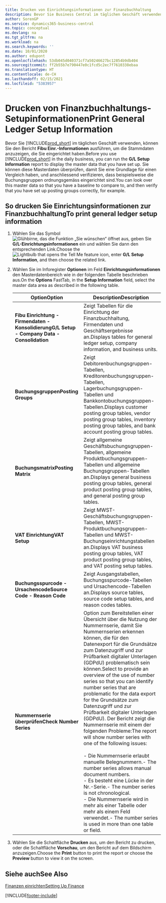 ```yaml
---
title: Drucken von Einrichtungsinformationen zur Finanzbuchhaltung
description: Bevor Sie Business Central im täglichen Geschäft verwenden können, können Sie Finanzbuchhaltungseinrichtungs-Informationen ausführen, um die Stammdaten anzuzeigen, die Sie eingerichtet haben.
author: SorenGP
ms.service: dynamics365-business-central
ms.topic: conceptual
ms.devlang: na
ms.tgt_pltfrm: na
ms.workload: na
ms.search.keywords: ''
ms.date: 10/01/2020
ms.author: edupont
ms.openlocfilehash: 53db045d040371cf7a50246627bc12854b9db404
ms.sourcegitcommit: ff2b55b7e790447e0c1fcd5c2ec7f7610338ebaa
ms.translationtype: HT
ms.contentlocale: de-CH
ms.lasthandoff: 02/15/2021
ms.locfileid: "5383957"
---
```

# <a name="print-general-ledger-setup-information"></a><span data-ttu-id="463a0-103">Drucken von Finanzbuchhaltungs-Setupinformationen</span><span class="sxs-lookup"><span data-stu-id="463a0-103">Print General Ledger Setup Information</span></span>
<span data-ttu-id="463a0-104">Bevor Sie [!INCLUDE[prod_short](../../includes/prod_short.md)] im täglichen Geschäft verwenden, können Sie den Bericht **Fibu Einr.-Informationen** ausführen, um die Stammdaten anzuzeigen, die Sie eingerichtet haben.</span><span class="sxs-lookup"><span data-stu-id="463a0-104">Before you use [!INCLUDE[prod_short](../../includes/prod_short.md)] in the daily business, you can run the **G/L Setup Information** report to display the master data that you have set up.</span></span> <span data-ttu-id="463a0-105">Sie können diese Masterdaten überprüfen, damit Sie eine Grundlage für einen Vergleich haben, und anschliessend verifizieren, dass beispielsweise die Buchungsgruppen ordnungsgemäss eingerichtet sind.</span><span class="sxs-lookup"><span data-stu-id="463a0-105">You can look over this master data so that you have a baseline to compare to, and then verify that you have set up posting groups correctly, for example.</span></span>  

## <a name="to-print-general-ledger-setup-information"></a><span data-ttu-id="463a0-106">So drucken Sie Einrichtungsinformationen zur Finanzbuchhaltung</span><span class="sxs-lookup"><span data-stu-id="463a0-106">To print general ledger setup information</span></span>  

1.  <span data-ttu-id="463a0-107">Wählen Sie das Symbol ![Glühbirne, das die Funktion „Sie wünschen“ öffnet](../../media/ui-search/search_small.png "Tell me-Funktion") aus, geben Sie **G/L-Einrichtungsinformationen** ein und wählen Sie dann den entsprechenden Link.</span><span class="sxs-lookup"><span data-stu-id="463a0-107">Choose the ![Lightbulb that opens the Tell Me feature](../../media/ui-search/search_small.png "Tell me what you want to do") icon, enter **G/L Setup Information**, and then choose the related link.</span></span>  
2.  <span data-ttu-id="463a0-108">Wählen Sie im Inforegister **Optionen** im Feld **Einrichtungsinformationen** den Masterdatenbereich wie in der folgenden Tabelle beschrieben aus.</span><span class="sxs-lookup"><span data-stu-id="463a0-108">On the **Options** FastTab, in the **Setup Information** field, select the master data area as described in the following table.</span></span>  

    |<span data-ttu-id="463a0-109">Option</span><span class="sxs-lookup"><span data-stu-id="463a0-109">Option</span></span>|<span data-ttu-id="463a0-110">Description</span><span class="sxs-lookup"><span data-stu-id="463a0-110">Description</span></span>|  
    |-------------------------------------|---------------------------------------|  
    |<span data-ttu-id="463a0-111">**Fibu Einrichtung - Firmendaten - Konsolidierung**</span><span class="sxs-lookup"><span data-stu-id="463a0-111">**G/L Setup - Company Data - Consolidation**</span></span>|<span data-ttu-id="463a0-112">Zeigt Tabellen für die Einrichtung der Finanzbuchhaltung, Firmendaten und Geschäftsergebnisse an.</span><span class="sxs-lookup"><span data-stu-id="463a0-112">Displays tables for general ledger setup, company information, and business units.</span></span>|  
    |<span data-ttu-id="463a0-113">**Buchungsgruppen**</span><span class="sxs-lookup"><span data-stu-id="463a0-113">**Posting Groups**</span></span>|<span data-ttu-id="463a0-114">Zeigt Debitorenbuchungsgruppen-Tabellen, Kreditorenbuchungsgruppen-Tabellen, Lagerbuchungsgruppen-Tabellen und Bankkontobuchungsgruppen-Tabellen.</span><span class="sxs-lookup"><span data-stu-id="463a0-114">Displays customer posting group tables, vendor posting group tables, inventory posting group tables, and bank account posting group tables.</span></span>|  
    |<span data-ttu-id="463a0-115">**Buchungsmatrix**</span><span class="sxs-lookup"><span data-stu-id="463a0-115">**Posting Matrix**</span></span>|<span data-ttu-id="463a0-116">Zeigt allgemeine Geschäftsbuchungsgruppen-Tabellen, allgemeine Produktbuchungsgruppen-Tabellen und allgemeine Buchungsgruppen-Tabellen an.</span><span class="sxs-lookup"><span data-stu-id="463a0-116">Displays general business posting group tables, general product posting group tables, and general posting group tables.</span></span>|  
    |<span data-ttu-id="463a0-117">**VAT Einrichtung**</span><span class="sxs-lookup"><span data-stu-id="463a0-117">**VAT Setup**</span></span>|<span data-ttu-id="463a0-118">Zeigt MWST-Geschäftsbuchungsgruppen-Tabellen, MWST-Produktbuchungsgruppen-Tabellen und MWST-Buchungseinrichtungstabellen an.</span><span class="sxs-lookup"><span data-stu-id="463a0-118">Displays VAT business posting group tables, VAT product posting group tables, and VAT posting setup tables.</span></span>|  
    |<span data-ttu-id="463a0-119">**Buchungsspurcode - Ursachencode**</span><span class="sxs-lookup"><span data-stu-id="463a0-119">**Source Code - Reason Code**</span></span>|<span data-ttu-id="463a0-120">Zeigt Ausgangstabellen, Buchungsspurcode-Tabellen und Ursachencode-Tabellen an.</span><span class="sxs-lookup"><span data-stu-id="463a0-120">Displays source tables, source code setup tables, and reason codes tables.</span></span>|  
    |<span data-ttu-id="463a0-121">**Nummernserie überprüfen**</span><span class="sxs-lookup"><span data-stu-id="463a0-121">**Check Number Series**</span></span>|<span data-ttu-id="463a0-122">Option zum Bereitstellen einer Übersicht über die Nutzung der Nummernserie, damit Sie Nummernserien erkennen können, die für den Datenexport für die Grundsätze zum Datenzugriff und zur Prüfbarkeit digitaler Unterlagen (GDPdU) problematisch sein können.</span><span class="sxs-lookup"><span data-stu-id="463a0-122">Select to provide an overview of the use of number series so that you can identify number series that are problematic for the data export for the Grundsätze zum Datenzugriff und zur Prüfbarkeit digitaler Unterlagen (GDPdU).</span></span> <span data-ttu-id="463a0-123">Der Bericht zeigt die Nummernserie mit einem der folgenden Probleme:</span><span class="sxs-lookup"><span data-stu-id="463a0-123">The report will show number series with one of the following issues:</span></span><br /><br /> <span data-ttu-id="463a0-124">-   Die Nummernserie erlaubt manuelle Belegnummern.</span><span class="sxs-lookup"><span data-stu-id="463a0-124">-   The number series allows manual document numbers.</span></span><br /><span data-ttu-id="463a0-125">-   Es besteht eine Lücke in der Nr.-Serie.</span><span class="sxs-lookup"><span data-stu-id="463a0-125">-   The number series is not chronological.</span></span><br /><span data-ttu-id="463a0-126">-   Die Nummernserie wird in mehr als einer Tabelle oder mehr als einem Feld verwendet.</span><span class="sxs-lookup"><span data-stu-id="463a0-126">-   The number series is used in more than one table or field.</span></span>|  

3.  <span data-ttu-id="463a0-127">Wählen Sie die Schaltfläche **Drucken** aus, um den Bericht zu drucken, oder die Schaltfläche **Vorschau**, um den Bericht auf dem Bildschirm anzuzeigen.</span><span class="sxs-lookup"><span data-stu-id="463a0-127">Choose the **Print** button to print the report or choose the **Preview** button to view it on the screen.</span></span>  

## <a name="see-also"></a><span data-ttu-id="463a0-128">Siehe auch</span><span class="sxs-lookup"><span data-stu-id="463a0-128">See Also</span></span>  
[<span data-ttu-id="463a0-129">Finanzen einrichten</span><span class="sxs-lookup"><span data-stu-id="463a0-129">Setting Up Finance</span></span>](../../finance-setup-finance.md)


[!INCLUDE[footer-include](../../includes/footer-banner.md)]